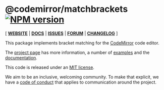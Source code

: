 # @codemirror/matchbrackets [![NPM version](https://img.shields.io/npm/v/@codemirror/matchbrackets.svg)](https://www.npmjs.org/package/@codemirror/matchbrackets)

[ [**WEBSITE**](https://codemirror.net/6/) | [**DOCS**](https://codemirror.net/6/docs/ref/#matchbrackets) | [**ISSUES**](https://github.com/codemirror/codemirror.next/issues) | [**FORUM**](https://discuss.codemirror.net/c/next/) | [**CHANGELOG**](https://github.com/codemirror/matchbrackets/blob/main/CHANGELOG.md) ]

This package implements bracket matching for the
[CodeMirror](https://codemirror.net/6/) code editor.

The [project page](https://codemirror.net/6/) has more information, a
number of [examples](https://codemirror.net/6/examples/) and the
[documentation](https://codemirror.net/6/docs/).

This code is released under an
[MIT license](https://github.com/codemirror/matchbrackets/tree/main/LICENSE).

We aim to be an inclusive, welcoming community. To make that explicit,
we have a [code of
conduct](http://contributor-covenant.org/version/1/1/0/) that applies
to communication around the project.
